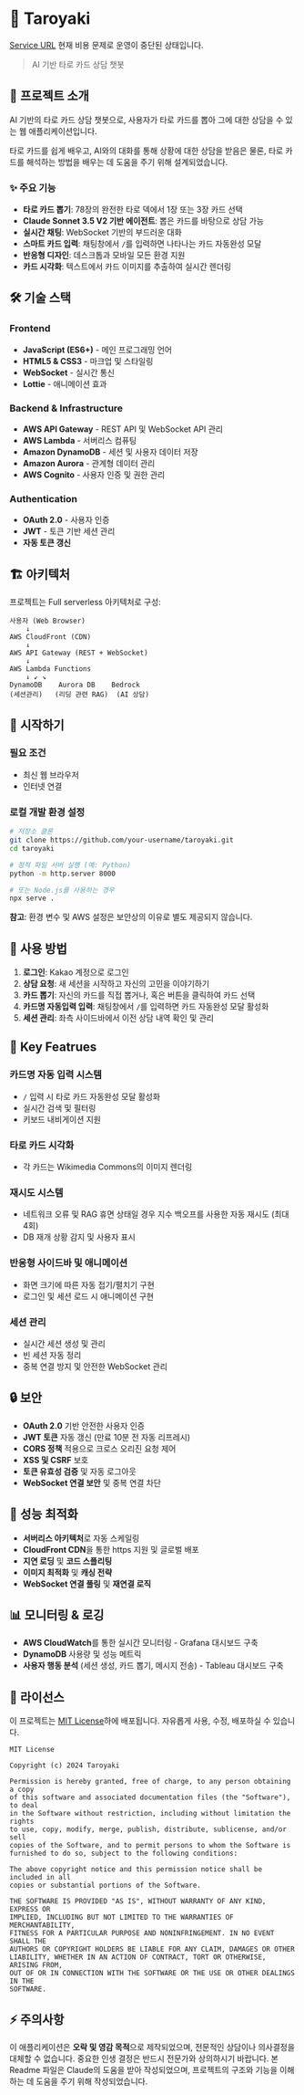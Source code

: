 # 🔮 Taroyaki

[Service URL](https://dje3vsz99xjr1.cloudfront.net/) 현재 비용 문제로 운영이 중단된 상태입니다.

> AI 기반 타로 카드 상담 챗봇

## 📖 프로젝트 소개

AI 기반의 타로 카드 상담 챗봇으로, 사용자가 타로 카드를 뽑아 그에 대한 상담을 수 있는 웹 애플리케이션입니다.

타로 카드를 쉽게 배우고, AI와의 대화를 통해 상황에 대한 상담을 받음은 물론, 타로 카드를 해석하는 방법을 배우는 데 도움을 주기 위해 설계되었습니다.

### ✨ 주요 기능

- **타로 카드 뽑기**: 78장의 완전한 타로 덱에서 1장 또는 3장 카드 선택
- **Claude Sonnet 3.5 V2 기반 에이전트**: 뽑은 카드를 바탕으로 상담 가능
- **실시간 채팅**: WebSocket 기반의 부드러운 대화
- **스마트 카드 입력**: 채팅창에서 `/`를 입력하면 나타나는 카드 자동완성 모달
- **반응형 디자인**: 데스크톱과 모바일 모든 환경 지원
- **카드 시각화**: 텍스트에서 카드 이미지를 추출하여 실시간 렌더링

## 🛠 기술 스택

### Frontend
- **JavaScript (ES6+)** - 메인 프로그래밍 언어
- **HTML5 & CSS3** - 마크업 및 스타일링
- **WebSocket** - 실시간 통신
- **Lottie** - 애니메이션 효과

### Backend & Infrastructure
- **AWS API Gateway** - REST API 및 WebSocket API 관리
- **AWS Lambda** - 서버리스 컴퓨팅
- **Amazon DynamoDB** - 세션 및 사용자 데이터 저장
- **Amazon Aurora** - 관계형 데이터 관리
- **AWS Cognito** - 사용자 인증 및 권한 관리

### Authentication
- **OAuth 2.0** - 사용자 인증
- **JWT** - 토큰 기반 세션 관리
- **자동 토큰 갱신**

## 🏗 아키텍처

프로젝트는 Full serverless 아키텍처로 구성:

```
사용자 (Web Browser)
    ↓
AWS CloudFront (CDN)
    ↓
AWS API Gateway (REST + WebSocket)
    ↓
AWS Lambda Functions
    ↓ ↙ ↘
DynamoDB    Aurora DB    Bedrock
(세션관리)   (리딩 관련 RAG)  (AI 상담)
```

## 🚀 시작하기

### 필요 조건
- 최신 웹 브라우저
- 인터넷 연결

### 로컬 개발 환경 설정
```bash
# 저장소 클론
git clone https://github.com/your-username/taroyaki.git
cd taroyaki

# 정적 파일 서버 실행 (예: Python)
python -m http.server 8000

# 또는 Node.js를 사용하는 경우
npx serve .
```

**참고**: 환경 변수 및 AWS 설정은 보안상의 이유로 별도 제공되지 않습니다.

## 📱 사용 방법

1. **로그인**: Kakao 계정으로 로그인
2. **상담 요청**: 새 세션을 시작하고 자신의 고민을 이야기하기
3. **카드 뽑기**: 자신의 카드를 직접 뽑거나, 혹은 버튼을 클릭하여 카드 선택
4. **카드명 자동입력 입력**: 채팅창에서 `/`를 입력하면 카드 자동완성 모달 활성화
5. **세션 관리**: 좌측 사이드바에서 이전 상담 내역 확인 및 관리

## 🎨 Key Featrues

### 카드명 자동 입력 시스템
- `/` 입력 시 타로 카드 자동완성 모달 활성화
- 실시간 검색 및 필터링
- 키보드 내비게이션 지원

### 타로 카드 시각화
- 각 카드는 Wikimedia Commons의 이미지 렌더링

### 재시도 시스템  
- 네트워크 오류 및 RAG 휴면 상태일 경우 지수 백오프를 사용한 자동 재시도 (최대 4회)
- DB 재개 상황 감지 및 사용자 표시

### 반응형 사이드바 및 애니메이션
- 화면 크기에 따른 자동 접기/펼치기 구현
- 로그인 및 세션 로드 시 애니메이션 구현

### 세션 관리
- 실시간 세션 생성 및 관리
- 빈 세션 자동 정리
- 중복 연결 방지 및 안전한 WebSocket 관리

## 🔒 보안

- **OAuth 2.0** 기반 안전한 사용자 인증
- **JWT 토큰** 자동 갱신 (만료 10분 전 자동 리프레시)
- **CORS 정책** 적용으로 크로스 오리진 요청 제어
- **XSS 및 CSRF** 보호
- **토큰 유효성 검증** 및 자동 로그아웃
- **WebSocket 연결 보안** 및 중복 연결 차단

## 🎯 성능 최적화

- **서버리스 아키텍처**로 자동 스케일링
- **CloudFront CDN**을 통한 https 지원 및 글로벌 배포
- **지연 로딩** 및 **코드 스플리팅**
- **이미지 최적화** 및 **캐싱 전략**
- **WebSocket 연결 풀링** 및 **재연결 로직**

## 📊 모니터링 & 로깅

- **AWS CloudWatch**를 통한 실시간 모니터링 - Grafana 대시보드 구축
- **DynamoDB** 사용량 및 성능 메트릭
- **사용자 행동 분석** (세션 생성, 카드 뽑기, 메시지 전송) - Tableau 대시보드 구축

## 📄 라이선스

이 프로젝트는 [MIT License](LICENSE)하에 배포됩니다. 자유롭게 사용, 수정, 배포하실 수 있습니다.

```
MIT License

Copyright (c) 2024 Taroyaki

Permission is hereby granted, free of charge, to any person obtaining a copy
of this software and associated documentation files (the "Software"), to deal
in the Software without restriction, including without limitation the rights
to use, copy, modify, merge, publish, distribute, sublicense, and/or sell
copies of the Software, and to permit persons to whom the Software is
furnished to do so, subject to the following conditions:

The above copyright notice and this permission notice shall be included in all
copies or substantial portions of the Software.

THE SOFTWARE IS PROVIDED "AS IS", WITHOUT WARRANTY OF ANY KIND, EXPRESS OR
IMPLIED, INCLUDING BUT NOT LIMITED TO THE WARRANTIES OF MERCHANTABILITY,
FITNESS FOR A PARTICULAR PURPOSE AND NONINFRINGEMENT. IN NO EVENT SHALL THE
AUTHORS OR COPYRIGHT HOLDERS BE LIABLE FOR ANY CLAIM, DAMAGES OR OTHER
LIABILITY, WHETHER IN AN ACTION OF CONTRACT, TORT OR OTHERWISE, ARISING FROM,
OUT OF OR IN CONNECTION WITH THE SOFTWARE OR THE USE OR OTHER DEALINGS IN THE
SOFTWARE.
```

## ⚡ 주의사항

이 애플리케이션은 **오락 및 영감 목적**으로 제작되었으며, 전문적인 상담이나 의사결정을 대체할 수 없습니다. 중요한 인생 결정은 반드시 전문가와 상의하시기 바랍니다.
본 Readme 파일은 Claude의 도움을 받아 작성되었으며, 프로젝트의 구조와 기능을 이해하는 데 도움을 주기 위해 작성되었습니다.

